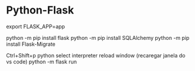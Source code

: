 # Python-Flask 

export FLASK_APP=app

python -m pip install flask
python -m pip install SQLAlchemy
python -m pip install Flask-Migrate

Ctrl+Shift+p
    python select interpreter
    reload window (recaregar janela do vs code)
python -m flask run